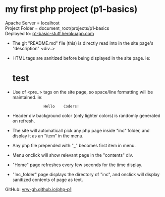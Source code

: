 # my first php project (p1-basics)

Apache Server = localhost
<br>Project Folder = document_root/projects/p1-basics
<br>Deployed to: <a href="https://p1-basic-stuff.herokuapp.com/">p1-basic-stuff.herokuapp.com</a>

- The git "README.md" file (this) is directly read into in the site page's "description" <div..>
- HTML tags are sanitized before being displayed in the site page. ie:
    <h1>test</h1>
- Use of <pre..> tags on the site page, so space/line formatting will be maintained. ie:

                    Hello    Coders!

- Header div background color (only lighter colors) is randomly generated on refresh.
- The site will automaticall pick any php page inside "inc" folder, and display it as an "item" in the menu.
- Any php file prepended with "\_" becomes first item in menu.
- Menu onclick will show relevant page in the "contents" div.
- "Home" page refreshes every few seconds for the time display.
- "Inc_folder" page displays the directory of "inc", and onclick will display sanitized contents of page as text.

GitHub: <a href="https://github.com/vrw-GH/php-p1">vrw-gh.github.io/php-p1</a>
